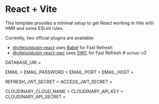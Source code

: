 # React + Vite

This template provides a minimal setup to get React working in Vite with HMR and some ESLint rules.

Currently, two official plugins are available:

- [@vitejs/plugin-react](https://github.com/vitejs/vite-plugin-react/blob/main/packages/plugin-react/README.md) uses [Babel](https://babeljs.io/) for Fast Refresh
- [@vitejs/plugin-react-swc](https://github.com/vitejs/vite-plugin-react-swc) uses [SWC](https://swc.rs/) for Fast Refresh
#   u c n u c - v 2 


 
 DATABASE_URI = 


EMAIL = 
EMAIL_PASSWORD = 
EMAIL_PORT = 
EMAIL_HOST = 

REFRESH_JWT_SECRET = 
ACCESS_JWT_SECRET = 

CLOUDINARY_CLOUD_NAME = 
CLOUDINARY_API_KEY = 
CLOUDINARY_API_SECRET = 
